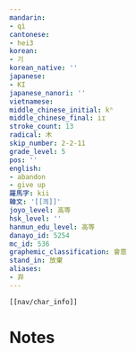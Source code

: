 ```yaml
---
mandarin:
- qì
cantonese:
- hei3
korean:
- 기
korean_native: ''
japanese:
- KI
japanese_nanori: ''
vietnamese:
middle_chinese_initial: kʰ
middle_chinese_final: iɪ
stroke_count: 13
radical: 木
skip_number: 2-2-11
grade_level: 5
pos: ''
english:
- abandon
- give up
羅馬字: kii
韓文: '[[킈]]'
joyo_level: 高等
hsk_level: ''
hanmun_edu_level: 高等
danayo_id: 5254
mc_id: 536
graphemic_classification: 會意
stand_in: 放棄
aliases:
- 弃
---
```

```meta-bind-embed
[[nav/char_info]]
```

# Notes
